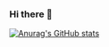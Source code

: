 ### Hi there 👋

[![Anurag's GitHub stats](https://github-readme-stats.vercel.app/api?username=notchcoder)](https://github.com/anuraghazra/github-readme-stats)

<!--
**notchcoder/notchcoder** is a ✨ _special_ ✨ repository because its `README.md` (this file) appears on your GitHub profile.

Here are some ideas to get you started:

- 🔭 I’m currently working on ...
- 🌱 I’m currently learning ...
- 👯 I’m looking to collaborate on ...
- 🤔 I’m looking for help with ...
- 💬 Ask me about ...
- 📫 How to reach me: ...
- 😄 Pronouns: ...
- ⚡ Fun fact: ...
-->
